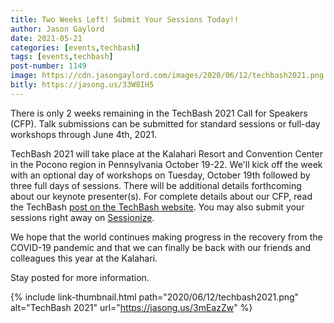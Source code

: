 ```yaml
---
title: Two Weeks Left! Submit Your Sessions Today!!
author: Jason Gaylord
date: 2021-05-21
categories: [events,techbash]
tags: [events,techbash]
post-number: 1149
image: https://cdn.jasongaylord.com/images/2020/06/12/techbash2021.png
bitly: https://jasong.us/33W8IH5
---
```


There is only 2 weeks remaining in the TechBash 2021 Call for Speakers (CFP). Talk submissions can be submitted for standard sessions or full-day workshops through June 4th, 2021. 

TechBash 2021 will take place at the Kalahari Resort and Convention Center in the Pocono region in Pennsylvania October 19-22. We'll kick off the week with an optional day of workshops on Tuesday, October 19th followed by three full days of sessions. There will be additional details forthcoming about our keynote presenter(s). For complete details about our CFP, read the TechBash [post on the TechBash website](https://jasong.us/3wQQ8NO). You may also submit your sessions right away on [Sessionize](https://jasong.us/3mEazZw).

We hope that the world continues making progress in the recovery from the COVID-19 pandemic and that we can finally be back with our friends and colleagues this year at the Kalahari.

Stay posted for more information.

{% include link-thumbnail.html path="2020/06/12/techbash2021.png" alt="TechBash 2021" url="https://jasong.us/3mEazZw" %}